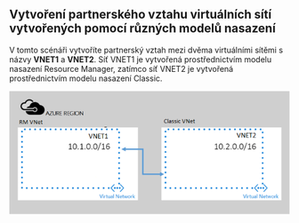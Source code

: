 ## <a name="a-namex-modelapeering-virtual-networks-created-through-different-deployment-models"></a><a name="x-model"></a>Vytvoření partnerského vztahu virtuálních sítí vytvořených pomocí různých modelů nasazení
V tomto scénáři vytvoříte partnerský vztah mezi dvěma virtuálními sítěmi s názvy **VNET1** a **VNET2**. Síť VNET1 je vytvořená prostřednictvím modelu nasazení Resource Manager, zatímco síť VNET2 je vytvořená prostřednictvím modelu nasazení Classic.

> 
![scénář nasazení asm – arm](./media/virtual-networks-create-vnetpeering-scenario-asmtoarm-include/figure01.PNG)



<!--HONumber=Feb17_HO1-->


